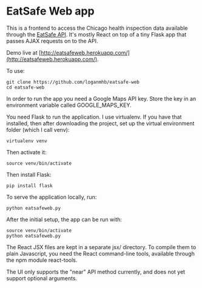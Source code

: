 # EatSafe Web app

This is a frontend to access the Chicago health inspection data available
through the [EatSafe API](https://github.com/samzhang111/EatSafe). It's mostly
React on top of a tiny Flask app that passes AJAX requests on to the API.

Demo live at [http://eatsafeweb.herokuapp.com/](http://eatsafeweb.herokuapp.com/).

To use:

    git clone https://github.com/loganmhb/eatsafe-web
    cd eatsafe-web

In order to run the app you need a Google Maps API key. Store the key in an environment variable called GOOGLE_MAPS_KEY.

You need Flask to run the application. I use virtualenv. If you have that installed, then after downloading the project, set up the virtual environment folder (which I call venv):

    virtualenv venv

Then activate it:

    source venv/bin/activate

Then install Flask:

    pip install flask

To serve the application locally, run:

    python eatsafeweb.py

After the initial setup, the app can be run with:

    source venv/bin/activate
    python eatsafeweb.py

The React JSX files are kept in a separate jsx/ directory. To compile them to plain Javascript, you need the React command-line tools, available through the npm module react-tools.

The UI only supports the "near" API method currently, and does not yet
support optional arguments.
